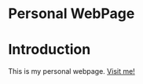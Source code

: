 Personal WebPage
================
# Introduction
This is my personal webpage. [Visit me!](http://stlong0521.github.io)
